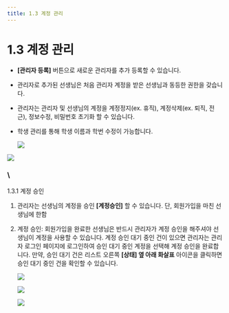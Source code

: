 ```yaml
---
title: 1.3 계정 관리
---
```

# 1.3 계정 관리

* **\[관리자 등록]** 버튼으로 새로운 관리자를 추가 등록할 수 있습니다.
* 관리자로 추가된 선생님은 처음 관리자 계정을 받은 선생님과 동등한 권한을 갖습니다.
* 관리자는 관리자 및 선생님의 계정을 계정정지(ex. 휴직), 계정삭제(ex. 퇴직, 전근), 정보수정, 비밀번호 초기화 할 수 있습니다.
* 학생 관리를 통해 학생 이름과 학번 수정이 가능합니다.

  ![](/img/manager_1-3_01.jpg)

![](/img/manager_1-3_02.jpg)

### \
1.3.1 계정 승인

1. 관리자는 선생님의 계정을 승인 **\[계정승인]** 할 수 있습니다. 
   단, 회원가입을 마친 선생님에 한함
2. 계정 승인: 회원가입을 완료한 선생님은 반드시 관리자가 계정 승인을 해주셔야 선생님이 계정을 사용할 수 있습니다. 계정 승인 대기 중인 건이 있으면 관리자는 관리자 로그인 페이지에 로그인하여 승인 대기 중인 계정을 선택해 계정 승인을 완료합니다. 
   만약, 승인 대기 건은 리스트 오른쪽 **\[상태] 옆 아래 화살표** 아이콘을 클릭하면 승인 대기 중인 건을 확인할 수 있습니다.

   ![](/img/manager_1-3-1_01.jpg)

   ![](/img/manager_1-3-1_02.jpg)

   ![](/img/manager_1-3-1_03.jpg)
